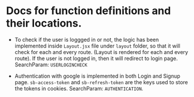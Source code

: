 # Docs for function definitions and their locations.
- To check if the user is loggged in or not, the logic has been implemented inside `Layout.jsx` file under `layout` folder, so that it will check for each and every route. (Layout is rendered for each and every route). If the user is not logged in, then it will redirect to login page. SearchParam: `USERLOGINCHECK`

- Authentication with google is implemented in both Login and Signup page. `sb-access-token` and `sb-refresh-token` are the keys used to store the tokens in cookies. SearchParam: `AUTHENTICATION`.
